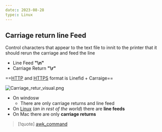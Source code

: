 ```yaml
---
date:: 2023-08-28
type:: Linux
---
```

## Carriage return line Feed 
Control characters that appear to the text file to innit to the printer that it should rerun the carriage and feed the line 

- Line Feed **"\n"**
- Carriage Return **"\r"**

 ==[HTTP](/protocols/HTTP.md)  and [HTTPS](/HTTPS.md) format is Linefid + Carraige==

![Carriage_retur_visual.png](/static/Carriage_retur_visual.png)
- On windosw 
	- There are only carriage returns and line feed 
- On [Linux](/obisdian_ntoes/notes_obsidian/Templates/Linux.md)  (*an in rest of the world*)  there are **line feeds**
- On Mac there are only **carriage returns**


>[!quote] [awk_command](/awk_command.md)